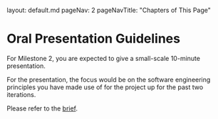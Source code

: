 <br>

<frontmatter>
  layout: default.md
  pageNav: 2
  pageNavTitle: "Chapters of This Page"
</frontmatter>

[](#oral-presentation-guidelines)Oral Presentation Guidelines
=============================================================

For Milestone 2, you are expected to give a small-scale 10-minute presentation.

For the presentation, the focus would be on the software engineering principles you have made use of for the project up for the past two iterations.

Please refer to the [brief](https://canvas.nus.edu.sg/courses/38582/files/folder/Project%20Docs).
